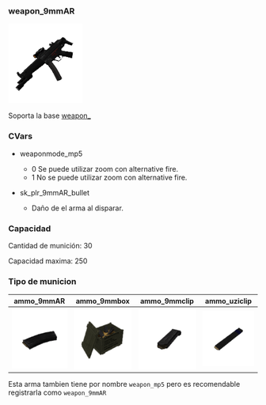 ### weapon_9mmAR

![image](../../../images/weapon_9mmAR.png)

Soporta la base [weapon_](weapon_.md)

### CVars

- weaponmode_mp5
  - 0 Se puede utilizar zoom con alternative fire.
  - 1 No se puede utilizar zoom con alternative fire.

- sk_plr_9mmAR_bullet
  - Daño de el arma al disparar.

### Capacidad

Cantidad de munición: 30

Capacidad maxima: 250

### Tipo de municion

| ammo_9mmAR | ammo_9mmbox | ammo_9mmclip | ammo_uziclip |
| :---: | :---: | :---: | :---: |
| ![image](../../../images/ammo_9mmAR.png) | ![image](../../../images/ammo_9mmbox.png) | ![image](../../../images/ammo_9mmclip.png) | ![image](../../../images/ammo_uziclip.png) |

Esta arma tambien tiene por nombre ``weapon_mp5`` pero es recomendable registrarla como ``weapon_9mmAR``
